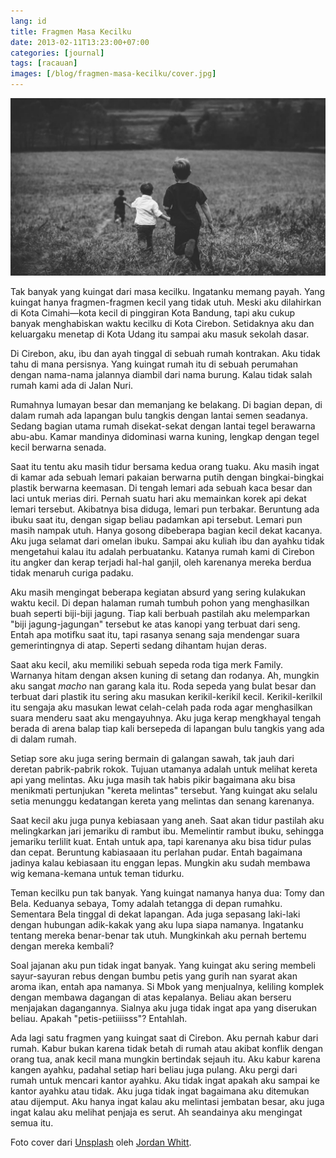 ```yaml
---
lang: id
title: Fragmen Masa Kecilku
date: 2013-02-11T13:23:00+07:00
categories: [journal]
tags: [racauan]
images: [/blog/fragmen-masa-kecilku/cover.jpg]
---
```

![Fragmen Masa Kecilku](cover.jpg)

Tak banyak yang kuingat dari masa kecilku. Ingatanku memang payah. Yang kuingat hanya fragmen-fragmen kecil yang tidak utuh. Meski aku dilahirkan di Kota Cimahi—kota kecil di pinggiran Kota Bandung, tapi aku cukup banyak menghabiskan waktu kecilku di Kota Cirebon. Setidaknya aku dan keluargaku menetap di Kota Udang itu sampai aku masuk sekolah dasar.

Di Cirebon, aku, ibu dan ayah tinggal di sebuah rumah kontrakan. Aku tidak tahu di mana persisnya. Yang kuingat rumah itu di sebuah perumahan dengan nama-nama jalannya diambil dari nama burung. Kalau tidak salah rumah kami ada di Jalan Nuri.

Rumahnya lumayan besar dan memanjang ke belakang. Di bagian depan, di dalam rumah ada lapangan bulu tangkis dengan lantai semen seadanya. Sedang bagian utama rumah disekat-sekat dengan lantai tegel berawarna abu-abu. Kamar mandinya didominasi warna kuning, lengkap dengan tegel kecil berwarna senada.

Saat itu tentu aku masih tidur bersama kedua orang tuaku. Aku masih ingat di kamar ada sebuah lemari pakaian berwarna putih dengan bingkai-bingkai plastik berwarna keemasan. Di tengah lemari ada sebuah kaca besar dan laci untuk merias diri. Pernah suatu hari aku memainkan korek api dekat lemari tersebut. Akibatnya bisa diduga, lemari pun terbakar. Beruntung ada ibuku saat itu, dengan sigap beliau padamkan api tersebut. Lemari pun masih nampak utuh. Hanya gosong dibeberapa bagian kecil dekat kacanya. Aku juga selamat dari omelan ibuku. Sampai aku kuliah ibu dan ayahku tidak mengetahui kalau itu adalah perbuatanku. Katanya rumah kami di Cirebon itu angker dan kerap terjadi hal-hal ganjil, oleh karenanya mereka berdua tidak menaruh curiga padaku.

Aku masih mengingat beberapa kegiatan absurd yang sering kulakukan waktu kecil. Di depan halaman rumah tumbuh pohon yang menghasilkan buah seperti biji-biji jagung. Tiap kali berbuah pastilah aku melemparkan "biji jagung-jagungan" tersebut ke atas kanopi yang terbuat dari seng. Entah apa motifku saat itu, tapi rasanya senang saja mendengar suara gemerintingnya di atap. Seperti sedang dihantam hujan deras.

Saat aku kecil, aku memiliki sebuah sepeda roda tiga merk Family. Warnanya hitam dengan aksen kuning di setang dan rodanya. Ah, mungkin aku sangat *macho* nan garang kala itu. Roda sepeda yang bulat besar dan terbuat dari plastik itu sering aku masukan kerikil-kerikil kecil. Kerikil-kerilkil itu sengaja aku masukan lewat celah-celah pada roda agar menghasilkan suara menderu saat aku mengayuhnya. Aku juga kerap mengkhayal tengah berada di arena balap tiap kali bersepeda di lapangan bulu tangkis yang ada di dalam rumah.

Setiap sore aku juga sering bermain di galangan sawah, tak jauh dari deretan pabrik-pabrik rokok. Tujuan utamanya adalah untuk melihat kereta api yang melintas. Aku juga masih tak habis pikir bagaimana aku bisa menikmati pertunjukan "kereta melintas" tersebut. Yang kuingat aku selalu setia menunggu kedatangan kereta yang melintas dan senang karenanya.

Saat kecil aku juga punya kebiasaan yang aneh. Saat akan tidur pastilah aku melingkarkan jari jemariku di rambut ibu. Memelintir rambut ibuku, sehingga jemariku terlilit kuat. Entah untuk apa, tapi karenanya aku bisa tidur pulas dan cepat. Beruntung kabiasaaan itu perlahan pudar. Entah bagaimana jadinya kalau kebiasaan itu enggan lepas. Mungkin aku sudah membawa wig kemana-kemana untuk teman tidurku.

Teman kecilku pun tak banyak. Yang kuingat namanya hanya dua: Tomy dan Bela. Keduanya sebaya, Tomy adalah tetangga di depan rumahku. Sementara Bela tinggal di dekat lapangan. Ada juga sepasang laki-laki dengan hubungan adik-kakak yang aku lupa siapa namanya. Ingatanku tentang mereka benar-benar tak utuh. Mungkinkah aku pernah bertemu dengan mereka kembali?

Soal jajanan aku pun tidak ingat banyak. Yang kuingat aku sering membeli sayur-sayuran rebus dengan bumbu petis yang gurih nan syarat akan aroma ikan, entah apa namanya. Si Mbok yang menjualnya, keliling komplek dengan membawa dagangan di atas kepalanya. Beliau akan berseru menjajakan dagangannya. Sialnya aku juga tidak ingat apa yang diserukan beliau. Apakah "petis-petiiiisss"? Entahlah.

Ada lagi satu fragmen yang kuingat saat di Cirebon. Aku pernah kabur dari rumah. Kabur bukan karena tidak betah di rumah atau akibat konflik dengan orang tua, anak kecil mana mungkin bertindak sejauh itu. Aku kabur karena kangen ayahku, padahal setiap hari beliau juga pulang. Aku pergi dari rumah untuk mencari kantor ayahku. Aku tidak ingat apakah aku sampai ke kantor ayahku atau tidak. Aku juga tidak ingat bagaimana aku ditemukan atau dijemput. Aku hanya ingat kalau aku melintasi jembatan besar, aku juga ingat kalau aku melihat penjaja es serut. Ah seandainya aku mengingat semua itu.

Foto cover dari [Unsplash](https://unsplash.com/photos/b8rkmfxZjdU) oleh [Jordan Whitt](https://unsplash.com/@jwwhitt).
